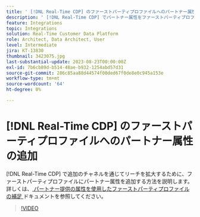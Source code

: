 ```yaml
---
title: ' [!DNL Real-Time CDP] のファーストパーティプロファイルへのパートナー属性の追加'
description: ' [!DNL Real-Time CDP] でパートナー属性をファーストパーティプロファイルに追加し、追加のチャネルを通じてリーチを拡大する方法を説明します。'
feature: Integrations
topic: Integrations
solution: Real-Time Customer Data Platform
role: Architect, Data Architect, User
level: Intermediate
jira: KT-13830
thumbnail: 3423075.jpg
last-substantial-update: 2023-08-23T00:00:00Z
exl-id: 7b6cb89d-b514-48ae-b932-1254abd57d31
source-git-commit: 286c85aa88d44574f00ded67f0de8e0c945a153e
workflow-type: tm+mt
source-wordcount: '64'
ht-degree: 0%

---
```


# [!DNL Real-Time CDP] のファーストパーティプロファイルへのパートナー属性の追加

[!DNL Real-Time CDP] で追加のチャネルを通じてリーチを拡大するために、ファーストパーティプロファイルにパートナー属性を追加する方法を説明します。 詳しくは、[ パートナー提供の属性を使用したファーストパーティプロファイルの補足 ](https://experienceleague.adobe.com/docs/experience-platform/rtcdp/use-cases/partner-data/supplement-first-party-profiles.html) ドキュメントを参照してください。

>[!VIDEO](https://video.tv.adobe.com/v/3423075/?learn=on&enablevpops)
